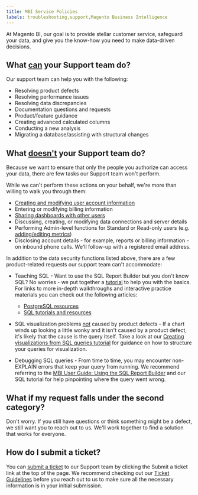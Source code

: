 ```yaml
---
title: MBI Service Policies
labels: troubleshooting,support,Magento Business Intelligence
---
```


At Magento BI, our goal is to provide stellar customer service, safeguard your data, and give you the know-how you need to make data-driven decisions.

<h2 id="support">What <u>can</u> your Support team do?</h2>

Our support team can help you with the following:

* Resolving product defects
* Resolving performance issues
* Resolving data discrepancies
* Documentation questions and requests
* Product/feature guidance
* Creating advanced calculated columns
* Conducting a new analysis
* Migrating a database/assisting with structural changes

<h2 id="support">What <u>doesn't</u> your Support team do?</h2>

Because we want to ensure that only the people you authorize can access your data, there are few tasks our Support team won't perform.

While we can't perform these actions on your behalf, we're more than willing to walk you through them:

* [Creating and modifying user account information](https://docs.magento.com/mbi/administrator/user-management/user-management.html)
* Entering or modifying billing information
* [Sharing dashboards with other users](https://docs.magento.com/mbi/data-user/dashboards/share-dashboard-with-users.html)
* Discussing, creating, or modifying data connections and server details
* Performing Admin-level functions for Standard or Read-only users (e.g. [adding/editing metrics](https://docs.magento.com/mbi/data-user/reports/ess-manage-data-metrics.html))
* Disclosing account details - for example, reports or billing information - on inbound phone calls. We'll follow-up with a registered email address.

In addition to the data security functions listed above, there are a few product-related requests our support team can't accommodate:

* Teaching SQL - Want to use the SQL Report Builder but you don't know SQL? No worries - we put together a [tutorial](https://docs.magento.com/mbi/data-analyst/dev-reports/sql-rpt-bldr.html) to help you with the basics. For links to more in-depth walkthroughs and interactive practice materials you can check out the following articles:
    
    * [PostgreSQL resources](https://support.magento.com/hc/en-us/articles/360016730371)
    * [SQL tutorials and resources](https://support.magento.com/hc/en-us/articles/360016730471)
    
    
    
* SQL visualization problems <u>not</u> caused by product defects - If a chart winds up looking a little wonky and it isn't caused by a product defect, it's likely that the cause is the query itself. Take a look at our [Creating visualizations from SQL queries tutorial](https://docs.magento.com/mbi/tutorials/create-visuals-from-sql.html) for guidance on how to structure your queries for visualization.
* Debugging SQL queries - From time to time, you may encounter non-EXPLAIN errors that keep your query from running. We recommend referring to the [MBI User Guide: Using the SQL Report Builder](https://docs.magento.com/mbi/data-analyst/dev-reports/sql-rpt-bldr.html) and our SQL tutorial for help pinpointing where the query went wrong.

## What if my request falls under the second category?

Don't worry. If you still have questions or think something might be a defect, we still want you to reach out to us. We'll work together to find a solution that works for everyone.

## How do I submit a ticket?

You can [submit a ticket](https://support.magento.com/hc/en-us/articles/360000913794-Magento-Help-Center-User-Guide#submit-ticket) to our Support team by clicking the Submit a ticket link at the top of the page. We recommend checking out our [Ticket Guidelines](https://support.magento.com/hc/en-us/articles/360016730351) before you reach out to us to make sure all the necessary information is in your initial submission.